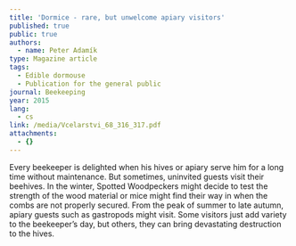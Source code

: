 ```yaml
---
title: 'Dormice - rare, but unwelcome apiary visitors'
published: true
public: true
authors:
  - name: Peter Adamík
type: Magazine article
tags:
  - Edible dormouse
  - Publication for the general public
journal: Beekeeping
year: 2015
lang:
  - cs
link: /media/Vcelarstvi_68_316_317.pdf
attachments:
  - {}
---
```

Every beekeeper is delighted when his hives or apiary serve him for a long time without maintenance. But sometimes, uninvited guests visit their beehives. In the winter, Spotted Woodpeckers might decide to test the strength of the wood material or mice might find their way in when the combs are not properly secured. From the peak of summer to late autumn, apiary guests such as gastropods might visit. Some visitors just add variety to the beekeeper’s day, but others, they can bring devastating destruction to the hives.
